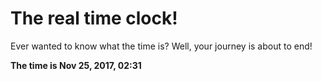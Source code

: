 # The real time clock!

Ever wanted to know what the time is? Well, your journey is about to end!

**The time is Nov 25, 2017, 02:31**